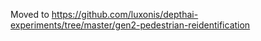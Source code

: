 Moved to https://github.com/luxonis/depthai-experiments/tree/master/gen2-pedestrian-reidentification